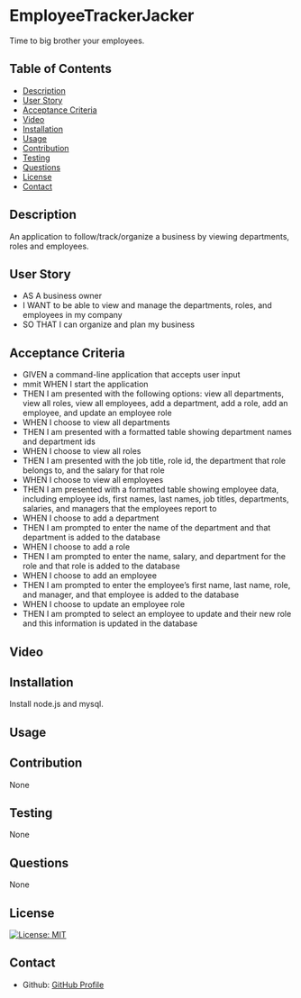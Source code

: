 # EmployeeTrackerJacker
Time to big brother your employees. 

  ## Table of Contents


  - [Description](#description)
  - [User Story](#user_story)
  - [Acceptance Criteria](#acceptance_criteria)
  - [Video](#video)
  - [Installation](#installation)
  - [Usage](#usage)
  - [Contribution](#contribution)
  - [Testing](#testing)
  - [Questions](#questions)
  - [License](#license)
  - [Contact](#contact)


## Description
An application to follow/track/organize a business by viewing departments, roles and employees. 

## User Story
 - AS A business owner
 - I WANT to be able to view and manage the departments, roles, and employees  in my company
 - SO THAT I can organize and plan my business

## Acceptance Criteria
 - GIVEN a command-line application that accepts user input
 - mmit WHEN I start the application
 - THEN I am presented with the following options: view all departments, view all roles, view all employees, add a department, add a role, add an employee, and update an employee role
 - WHEN I choose to view all departments
 - THEN I am presented with a formatted table showing department names and department ids
 - WHEN I choose to view all roles
 - THEN I am presented with the job title, role id, the department that role belongs to, and the salary for that role
 - WHEN I choose to view all employees
 - THEN I am presented with a formatted table showing employee data, including employee ids, first names, last names, job titles, departments, salaries, and managers that the employees report to
 - WHEN I choose to add a department
 - THEN I am prompted to enter the name of the department and that department is added to the database
 - WHEN I choose to add a role
 - THEN I am prompted to enter the name, salary, and department for the role and that role is added to the database
 - WHEN I choose to add an employee
 - THEN I am prompted to enter the employee’s first name, last name, role, and manager, and that employee is added to the database
 - WHEN I choose to update an employee role
 - THEN I am prompted to select an employee to update and their new role and this information is updated in the database

## Video


## Installation
Install node.js and mysql. 

## Usage


## Contribution
None

## Testing
None

## Questions
None

## License 
[![License: MIT](https://img.shields.io/badge/License-MIT-yellow.svg)](https://opensource.org/licenses/MIT)

## Contact 

* Github: [GitHub Profile](https://github.com/z9tails)

